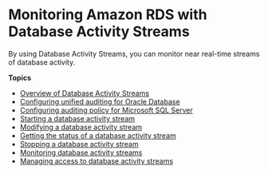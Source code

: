 # Monitoring Amazon RDS with Database Activity Streams<a name="DBActivityStreams"></a><a name="das"></a>

By using Database Activity Streams, you can monitor near real\-time streams of database activity\.

**Topics**
+ [Overview of Database Activity Streams](DBActivityStreams.Overview.md)
+ [Configuring unified auditing for Oracle Database](DBActivityStreams.configuring-auditing.md)
+ [Configuring auditing policy for Microsoft SQL Server](DBActivityStreams.configuring-auditing-SQLServer.md)
+ [Starting a database activity stream](DBActivityStreams.Enabling.md)
+ [Modifying a database activity stream](DBActivityStreams.Modifying.md)
+ [Getting the status of a database activity stream](DBActivityStreams.Status.md)
+ [Stopping a database activity stream](DBActivityStreams.Disabling.md)
+ [Monitoring database activity streams](DBActivityStreams.Monitoring.md)
+ [Managing access to database activity streams](DBActivityStreams.ManagingAccess.md)